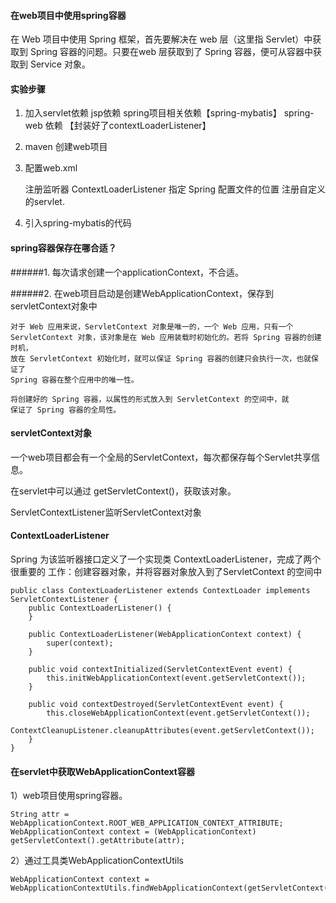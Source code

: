 #### 在web项目中使用spring容器


在 Web 项目中使用 Spring 框架，首先要解决在 web 层（这里指 Servlet）中获取到 Spring
容器的问题。只要在web 层获取到了 Spring 容器，便可从容器中获取到 Service 对象。



#### 实验步骤

1. 加入servlet依赖
    jsp依赖
    spring项目相关依赖【spring-mybatis】
    spring-web 依赖 【封装好了contextLoaderListener】
2. maven 创建web项目
3. 配置web.xml

    注册监听器 ContextLoaderListener
    指定 Spring  配置文件的位置<context-param>
    注册自定义的servlet.    
    
4. 引入spring-mybatis的代码


#### spring容器保存在哪合适？

######1. 每次请求创建一个applicationContext，不合适。


######2. 在web项目启动是创建WebApplicationContext，保存到servletContext对象中

    对于 Web 应用来说，ServletContext 对象是唯一的，一个 Web 应用，只有一个
    ServletContext 对象，该对象是在 Web 应用装载时初始化的。若将 Spring 容器的创建时机，
    放在 ServletContext 初始化时，就可以保证 Spring 容器的创建只会执行一次，也就保证了
    Spring 容器在整个应用中的唯一性。
    
    将创建好的 Spring 容器，以属性的形式放入到 ServletContext 的空间中，就
    保证了 Spring 容器的全局性。


#### servletContext对象

一个web项目都会有一个全局的ServletContext，每次都保存每个Servlet共享信息。

在servlet中可以通过 getServletContext()，获取该对象。

ServletContextListener监听ServletContext对象


#### ContextLoaderListener

Spring 为该监听器接口定义了一个实现类 ContextLoaderListener，完成了两个很重要的
工作：创建容器对象，并将容器对象放入到了ServletContext 的空间中


    public class ContextLoaderListener extends ContextLoader implements ServletContextListener {
        public ContextLoaderListener() {
        }
    
        public ContextLoaderListener(WebApplicationContext context) {
            super(context);
        }
    
        public void contextInitialized(ServletContextEvent event) {
            this.initWebApplicationContext(event.getServletContext());
        }
    
        public void contextDestroyed(ServletContextEvent event) {
            this.closeWebApplicationContext(event.getServletContext());
            ContextCleanupListener.cleanupAttributes(event.getServletContext());
        }
    }


#### 在servlet中获取WebApplicationContext容器

1）web项目使用spring容器。

    String attr = WebApplicationContext.ROOT_WEB_APPLICATION_CONTEXT_ATTRIBUTE;
    WebApplicationContext context = (WebApplicationContext) getServletContext().getAttribute(attr);

2）通过工具类WebApplicationContextUtils

    WebApplicationContext context = WebApplicationContextUtils.findWebApplicationContext(getServletContext());




























